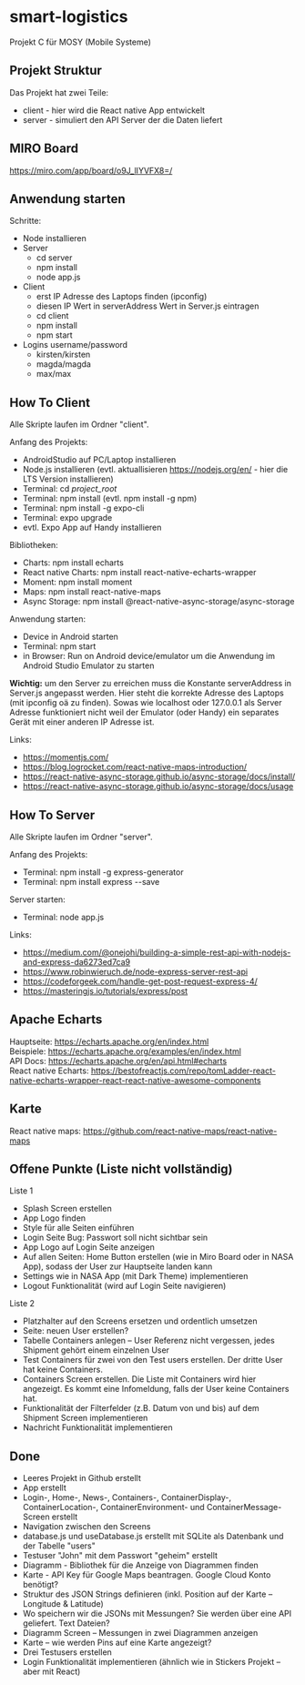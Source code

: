 # smart-logistics
Projekt C für MOSY (Mobile Systeme)

## Projekt Struktur

Das Projekt hat zwei Teile:
-   client - hier wird die React native App entwickelt
-   server - simuliert den API Server der die Daten liefert

## MIRO Board

https://miro.com/app/board/o9J_lIYVFX8=/

## Anwendung starten
Schritte:
-	Node installieren
-   Server
	-	cd server
	-	npm install
	-	node app.js
-	Client
	-	erst IP Adresse des Laptops finden (ipconfig)
	-	diesen IP Wert in serverAddress Wert in Server.js eintragen
	-	cd client
	-	npm install
	-	npm start
- Logins username/password
	- kirsten/kirsten
	- magda/magda
	- max/max

## How To Client

Alle Skripte laufen im Ordner "client".

Anfang des Projekts:
-   AndroidStudio auf PC/Laptop installieren
-   Node.js installieren (evtl. aktuallisieren https://nodejs.org/en/ - hier die LTS Version installieren)
-   Terminal: cd _project_root_
-   Terminal: npm install (evtl. npm install -g npm)
-   Terminal: npm install -g expo-cli
-   Terminal: expo upgrade
-   evtl. Expo App auf Handy installieren

Bibliotheken:
-   Charts: npm install echarts
-   React native Charts: npm install react-native-echarts-wrapper
-   Moment: npm install moment
-   Maps: npm install react-native-maps
-	Async Storage: npm install @react-native-async-storage/async-storage

Anwendung starten:
-   Device in Android starten
-   Terminal: npm start
-   in Browser: Run on Android device/emulator um die Anwendung im Android Studio Emulator zu starten

**Wichtig:** um den Server zu erreichen muss die Konstante serverAddress in Server.js angepasst werden.
Hier steht die korrekte Adresse des Laptops (mit ipconfig oä zu finden).
Sowas wie localhost oder 127.0.0.1 als Server Adresse funktioniert nicht weil der Emulator (oder Handy) ein separates Gerät mit einer anderen IP Adresse ist.

Links:
-   https://momentjs.com/
-   https://blog.logrocket.com/react-native-maps-introduction/
-	https://react-native-async-storage.github.io/async-storage/docs/install/
-	https://react-native-async-storage.github.io/async-storage/docs/usage

## How To Server

Alle Skripte laufen im Ordner "server".

Anfang des Projekts:
-   Terminal: npm install -g express-generator
-   Terminal: npm install express --save

Server starten:
-   Terminal: node app.js

Links:
-   https://medium.com/@onejohi/building-a-simple-rest-api-with-nodejs-and-express-da6273ed7ca9
-   https://www.robinwieruch.de/node-express-server-rest-api
-	https://codeforgeek.com/handle-get-post-request-express-4/
-	https://masteringjs.io/tutorials/express/post

## Apache Echarts

Hauptseite: https://echarts.apache.org/en/index.html \
Beispiele: https://echarts.apache.org/examples/en/index.html \
API Docs: https://echarts.apache.org/en/api.html#echarts \
React native Echarts: https://bestofreactjs.com/repo/tomLadder-react-native-echarts-wrapper-react-react-native-awesome-components 

## Karte
React native maps: https://github.com/react-native-maps/react-native-maps

## Offene Punkte (Liste nicht vollständig)

Liste 1
-  Splash Screen erstellen
-  App Logo finden
-  Style für alle Seiten einführen
-  Login Seite Bug: Passwort soll nicht sichtbar sein
-  App Logo auf Login Seite anzeigen
-  Auf allen Seiten: Home Button erstellen (wie in Miro Board oder in NASA App), sodass der User zur Hauptseite landen kann
-  Settings wie in NASA App (mit Dark Theme) implementieren
-  Logout Funktionalität (wird auf Login Seite navigieren)


Liste 2
-   Platzhalter auf den Screens ersetzen und ordentlich umsetzen
-   Seite: neuen User erstellen?
-	Tabelle Containers anlegen – User Referenz nicht vergessen, jedes Shipment gehört einem einzelnen User
-	Test Containers für zwei von den Test users erstellen. Der dritte User hat keine Containers.
-	Containers Screen erstellen.  Die Liste mit Containers wird hier angezeigt. Es kommt eine Infomeldung, falls der User keine Containers hat.
-	Funktionalität der Filterfelder (z.B. Datum von und bis) auf dem Shipment Screen implementieren
-	Nachricht Funktionalität implementieren

## Done
-	Leeres Projekt in Github erstellt
-   App erstellt
-   Login-, Home-, News-, Containers-, ContainerDisplay-, ContainerLocation-, ContainerEnvironment- und ContainerMessage-Screen erstellt
-   Navigation zwischen den Screens
-   database.js und useDatabase.js erstellt mit SQLite als Datenbank und der Tabelle "users"
-   Testuser "John" mit dem Passwort "geheim" erstellt
-	Diagramm - Bibliothek für die Anzeige von Diagrammen finden
-	Karte - API Key für Google Maps beantragen. Google Cloud Konto benötigt?
-	Struktur des JSON Strings definieren (inkl. Position auf der Karte – Longitude & Latitude)
-	Wo speichern wir die JSONs mit Messungen? Sie werden über eine API geliefert. Text Dateien?
-	Diagramm Screen – Messungen in zwei Diagrammen anzeigen
-	Karte – wie werden Pins auf eine Karte angezeigt?
-	Drei Testusers erstellen
-	Login Funktionalität implementieren (ähnlich wie in Stickers Projekt – aber mit React)
